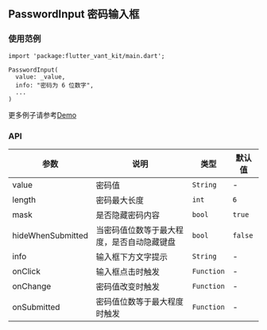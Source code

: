 ## PasswordInput 密码输入框

### 使用范例

```
import 'package:flutter_vant_kit/main.dart';

PasswordInput(
  value: _value,
  info: "密码为 6 位数字",
  ...
)
```

更多例子请参考[Demo](../example/lib/routes/demoPasswordInput.dart)

### API

| 参数  | 说明  | 类型  | 默认值  |
| ------------ | ------------ | ------------ | ------------ |
| value | 密码值 | `String` | - |
| length | 密码最大长度 | `int` | `6` |
| mask | 是否隐藏密码内容 | `bool` | `true` |
| hideWhenSubmitted | 当密码值位数等于最大程度，是否自动隐藏键盘 | `bool` | `false` |
| info | 输入框下方文字提示 | `String` | - |
| onClick | 输入框点击时触发 | `Function` | - |
| onChange | 密码值改变时触发 | `Function` | - |
| onSubmitted | 密码值位数等于最大程度时触发 | `Function` | - |
